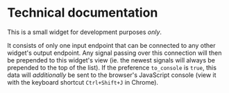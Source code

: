 # Technical documentation

This is a small widget for development purposes *only*.

It consists of only one input endpoint that can be connected to any other widget's output endpoint. Any signal passing over this connection will then be prepended to this widget's view (ie. the newest signals will always be prepended to the top of the list).
If the preference `to_console` is `true`, this data will *additionally* be sent to the browser's JavaScript console (view it with the keyboard shortcut `Ctrl+Shift+J` in Chrome).